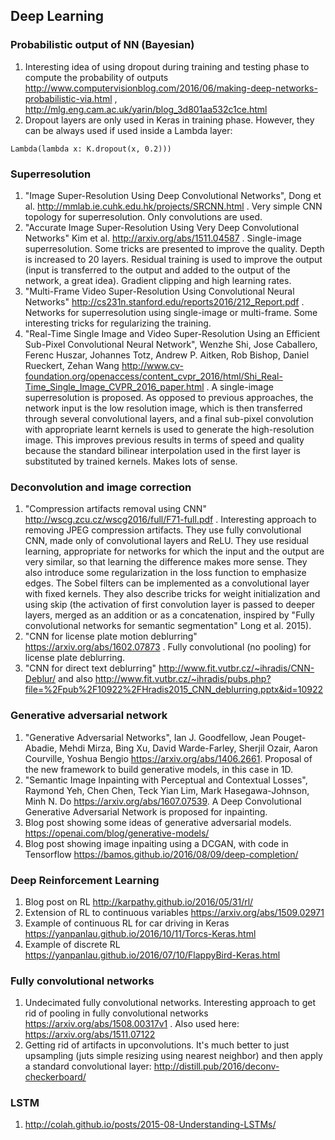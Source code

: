 ## Deep Learning

### Probabilistic output of NN (Bayesian)
1. Interesting idea of using dropout during training and testing phase to compute the probability of outputs http://www.computervisionblog.com/2016/06/making-deep-networks-probabilistic-via.html , http://mlg.eng.cam.ac.uk/yarin/blog_3d801aa532c1ce.html
2. Dropout layers are only used in Keras in training phase. However, they can be always used if used inside a Lambda layer: 
```
Lambda(lambda x: K.dropout(x, 0.2)))
```

### Superresolution
1. "Image Super-Resolution Using Deep Convolutional Networks", Dong et al. http://mmlab.ie.cuhk.edu.hk/projects/SRCNN.html . Very simple CNN topology for superresolution. Only convolutions are used.
2. "Accurate Image Super-Resolution Using Very Deep Convolutional Networks" Kim et al. http://arxiv.org/abs/1511.04587 . Single-image superresolution. Some tricks are presented to improve the quality. Depth is increased to 20 layers. Residual training is used to improve the output (input is transferred to the output and added to the output of the network, a great idea). Gradient clipping and high learning rates.
3. "Multi-Frame Video Super-Resolution Using Convolutional Neural Networks" http://cs231n.stanford.edu/reports2016/212_Report.pdf . Networks for superresolution using single-image or multi-frame. Some interesting tricks for regularizing the training.
4. "Real-Time Single Image and Video Super-Resolution Using an Efficient Sub-Pixel Convolutional Neural Network", Wenzhe Shi, Jose Caballero, Ferenc Huszar, Johannes Totz, Andrew P. Aitken, Rob Bishop, Daniel Rueckert, Zehan Wang http://www.cv-foundation.org/openaccess/content_cvpr_2016/html/Shi_Real-Time_Single_Image_CVPR_2016_paper.html . A single-image superresolution is proposed. As opposed to previous approaches, the network input is the low resolution image, which is then transferred through several convolutional layers, and a final sub-pixel convolution with appropriate learnt kernels is used to generate the high-resolution image. This improves previous results in terms of speed and quality because the standard bilinear interpolation used in the first layer is substituted by trained kernels. Makes lots of sense.

### Deconvolution and image correction
1. "Compression artifacts removal using CNN" http://wscg.zcu.cz/wscg2016/full/F71-full.pdf . Interesting approach to removing JPEG compression artifacts. They use fully convolutional CNN, made only of convolutional layers and ReLU. They use residual learning, appropriate for networks for which the input and the output are very similar, so that learning the difference makes more sense. They also introduce some regularization in the loss function to emphasize edges. The Sobel filters can be implemented as a convolutional layer with fixed kernels. They also describe tricks for weight initialization and using skip (the activation of first convolution layer is passed to deeper layers, merged as an addition or as a concatenation, inspired by "Fully convolutional networks for semantic segmentation" Long et al. 2015).
2. "CNN for license plate motion deblurring" https://arxiv.org/abs/1602.07873 . Fully convolutional (no pooling) for license plate deblurring.
3. "CNN for direct text deblurring" http://www.fit.vutbr.cz/~ihradis/CNN-Deblur/ and also http://www.fit.vutbr.cz/~ihradis/pubs.php?file=%2Fpub%2F10922%2FHradis2015_CNN_deblurring.pptx&id=10922

### Generative adversarial network
1. "Generative Adversarial Networks", Ian J. Goodfellow, Jean Pouget-Abadie, Mehdi Mirza, Bing Xu, David Warde-Farley, Sherjil Ozair, Aaron Courville, Yoshua Bengio https://arxiv.org/abs/1406.2661. Proposal of the new framework to build generative models, in this case in 1D.
2. "Semantic Image Inpainting with Perceptual and Contextual Losses", Raymond Yeh, Chen Chen, Teck Yian Lim, Mark Hasegawa-Johnson, Minh N. Do https://arxiv.org/abs/1607.07539. A Deep Convolutional Generative Adversarial Network is proposed for inpainting.
3. Blog post showing some ideas of generative adversarial models. https://openai.com/blog/generative-models/
4. Blog post showing image inpaiting using a DCGAN, with code in Tensorflow https://bamos.github.io/2016/08/09/deep-completion/

### Deep Reinforcement Learning
1. Blog post on RL http://karpathy.github.io/2016/05/31/rl/
2. Extension of RL to continuous variables https://arxiv.org/abs/1509.02971
3. Example of continuous RL for car driving in Keras https://yanpanlau.github.io/2016/10/11/Torcs-Keras.html
4. Example of discrete RL https://yanpanlau.github.io/2016/07/10/FlappyBird-Keras.html

### Fully convolutional networks
1. Undecimated fully convolutional networks. Interesting approach to get rid of pooling in fully convolutional networks https://arxiv.org/abs/1508.00317v1 . Also used here: https://arxiv.org/abs/1511.07122
2. Getting rid of artifacts in upconvolutions. It's much better to just upsampling (juts simple resizing using nearest neighbor) and then apply a standard convolutional layer: http://distill.pub/2016/deconv-checkerboard/

### LSTM
1. http://colah.github.io/posts/2015-08-Understanding-LSTMs/